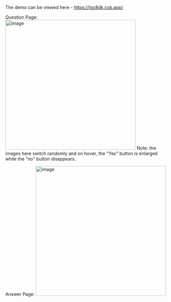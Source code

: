 The demo can be viewed here - https://lgc8dk.csb.app/

Question Page: 
<img width="408" alt="image" src="https://github.com/StephhyL/hey-you/assets/88688269/b1c23eae-ce4c-4bc1-9190-2257d1be3362">
Note: the images here switch randomly and on hover, the "Yes" button is enlarged while the "no" button disappears.

Answer Page:
<img width="408" alt="image" src="https://github.com/StephhyL/hey-you/assets/88688269/acad477c-81d0-4edc-b37d-04e958fd9ac0">
